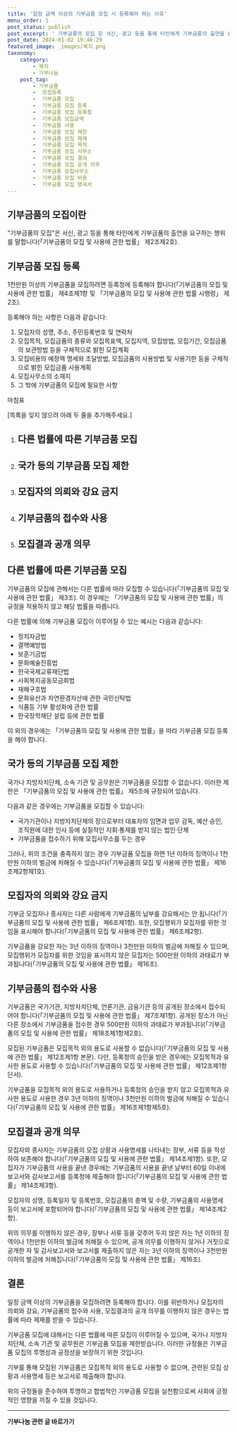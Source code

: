 ```yaml
---
title: '일정 금액 이상의 기부금품 모집 시 등록해야 하는 이유'
menu_order: 1
post_status: publish
post_excerpt: ' 기부금품의 모집 은 서신, 광고 등을 통해 타인에게 기부금품의 출연을 요구하는 행위를 말합니다  기부금품의 모집 및 사용에 관한 법률  제2조제2호 .'
post_date: 2024-01-02 19:46:29
featured_image: _images/복지.png
taxonomy:
    category:
        - 복지
        - 기부나눔
    post_tag:
        - 기부금품
        -  모집등록
        -  기부금품 모집
        -  기부금품 모집 등록
        -  기부금품 모집 등록청
        -  기부금품 모집금액
        -  기부금품 사용
        -  기부금품 모집 제한
        -  기부금품 모집 제재
        -  기부금품 모집 목적
        -  기부금품 모집 사무소
        -  기부금품 모집 결과
        -  기부금품 모집 공개 의무
        -  기부금품 모집사무소
        -  기부금품 모집 비용
        -  기부금품 모집 명세서
---
```



## 기부금품의 모집이란

"기부금품의 모집"은 서신, 광고 등을 통해 타인에게 기부금품의 출연을 요구하는 행위를 말합니다(「기부금품의 모집 및 사용에 관한 법률」 제2조제2호).

## 기부금품 모집 등록 

1천만원 이상의 기부금품을 모집하려면 등록청에 등록해야 합니다(「기부금품의 모집 및 사용에 관한 법률」 제4조제1항 및 「기부금품의 모집 및 사용에 관한 법률 시행령」 제2조).
 
등록해야 하는 사항은 다음과 같습니다:
1. 모집자의 성명, 주소, 주민등록번호 및 연락처
2. 모집목적, 모집금품의 종류와 모집목표액, 모집지역, 모집방법, 모집기간, 모집금품의 보관방법 등을 구체적으로 밝힌 모집계획
3. 모집비용의 예정액 명세와 조달방법, 모집금품의 사용방법 및 사용기한 등을 구체적으로 밝힌 모집금품 사용계획
4. 모집사무소의 소재지
5. 그 밖에 기부금품의 모집에 필요한 사항

마침표

[목록을 잊지 않으려 아래 두 줄을 추가해주세요.]

1. ## 다른 법률에 따른 기부금품 모집
2. ## 국가 등의 기부금품 모집 제한
3. ## 모집자의 의뢰와 강요 금지
4. ## 기부금품의 접수와 사용
5. ## 모집결과 공개 의무

## 다른 법률에 따른 기부금품 모집

기부금품의 모집에 관해서는 다른 법률에 따라 모집할 수 있습니다(「기부금품의 모집 및 사용에 관한 법률」 제3조). 이 경우에는 「기부금품의 모집 및 사용에 관한 법률」의 규정을 적용하지 않고 해당 법률을 따릅니다.

다른 법률에 의해 기부금품 모집이 이루어질 수 있는 예시는 다음과 같습니다:
- 정치자금법
- 결핵예방법
- 보훈기금법
- 문화예술진흥법
- 한국국제교류재단법
- 사회복지공동모금회법
- 재해구호법
- 문화유산과 자연환경자산에 관한 국민신탁법
- 식품등 기부 활성화에 관한 법률
- 한국장학재단 설립 등에 관한 법률

이 외의 경우에는 「기부금품의 모집 및 사용에 관한 법률」을 따라 기부금품 모집 등록을 해야 합니다.

## 국가 등의 기부금품 모집 제한

국가나 지방자치단체, 소속 기관 및 공무원은 기부금품을 모집할 수 없습니다. 이러한 제한은 「기부금품의 모집 및 사용에 관한 법률」 제5조에 규정되어 있습니다.

다음과 같은 경우에는 기부금품을 모집할 수 있습니다:
- 국가기관이나 지방자치단체의 장으로부터 대표자의 임면과 업무 감독, 예산 승인, 조직원에 대한 인사 등에 실질적인 지휘·통제를 받지 않는 법인·단체
- 기부금품을 접수하기 위해 모집사무소를 두는 경우

그러나, 위의 조건을 충족하지 않는 경우 기부금품 모집을 하면 1년 이하의 징역이나 1천만원 이하의 벌금에 처해질 수 있습니다(「기부금품의 모집 및 사용에 관한 법률」 제16조제2항제1호).

## 모집자의 의뢰와 강요 금지

기부금 모집자나 종사자는 다른 사람에게 기부금품의 납부를 강요해서는 안 됩니다(「기부금품의 모집 및 사용에 관한 법률」 제6조제1항). 또한, 모집행위가 모집자를 위한 것임을 표시해야 합니다(「기부금품의 모집 및 사용에 관한 법률」 제6조제2항).

기부금품을 강요한 자는 3년 이하의 징역이나 3천만원 이하의 벌금에 처해질 수 있으며, 모집행위가 모집자를 위한 것임을 표시하지 않은 모집자는 500만원 이하의 과태료가 부과됩니다(「기부금품의 모집 및 사용에 관한 법률」 제16조).

## 기부금품의 접수와 사용

기부금품은 국가기관, 지방자치단체, 언론기관, 금융기관 등의 공개된 장소에서 접수되어야 합니다(「기부금품의 모집 및 사용에 관한 법률」 제7조제1항). 공개된 장소가 아닌 다른 장소에서 기부금품을 접수한 경우 500만원 이하의 과태료가 부과됩니다(「기부금품의 모집 및 사용에 관한 법률」 제18조제1항제2호).

모집된 기부금품은 모집목적 외의 용도로 사용할 수 없습니다(「기부금품의 모집 및 사용에 관한 법률」 제12조제1항 본문). 다만, 등록청의 승인을 받은 경우에는 모집목적과 유사한 용도로 사용할 수 있습니다(「기부금품의 모집 및 사용에 관한 법률」 제12조제1항 단서).

기부금품을 모집목적 외의 용도로 사용하거나 등록청의 승인을 받지 않고 모집목적과 유사한 용도로 사용한 경우 3년 이하의 징역이나 3천만원 이하의 벌금에 처해질 수 있습니다(「기부금품의 모집 및 사용에 관한 법률」 제16조제1항제5호).

## 모집결과 공개 의무

모집자와 종사자는 기부금품의 모집 상황과 사용명세를 나타내는 장부, 서류 등을 작성하여 보존해야 합니다(「기부금품의 모집 및 사용에 관한 법률」 제14조제1항). 또한, 모집자가 기부금품의 사용을 끝낸 경우에는 기부금품의 사용을 끝낸 날부터 60일 이내에 보고서와 감사보고서를 등록청에 제출해야 합니다(「기부금품의 모집 및 사용에 관한 법률」 제14조제3항).

모집자의 성명, 등록일자 및 등록번호, 모집금품의 총액 및 수량, 기부금품의 사용명세 등이 보고서에 포함되어야 합니다(「기부금품의 모집 및 사용에 관한 법률」 제14조제2항).

위의 의무를 이행하지 않은 경우, 장부나 서류 등을 갖추어 두지 않은 자는 1년 이하의 징역이나 1천만원 이하의 벌금에 처해질 수 있으며, 공개 의무를 이행하지 않거나 거짓으로 공개한 자 및 감사보고서와 보고서를 제출하지 않은 자는 3년 이하의 징역이나 3천만원 이하의 벌금에 처해집니다(「기부금품의 모집 및 사용에 관한 법률」 제16조).

## 결론

일정 금액 이상의 기부금품을 모집하려면 등록해야 합니다. 이를 위반하거나 모집자의 의뢰와 강요, 기부금품의 접수와 사용, 모집결과의 공개 의무를 이행하지 않은 경우는 법률에 따라 제재를 받을 수 있습니다.

기부금품 모집에 대해서는 다른 법률에 따른 모집이 이루어질 수 있으며, 국가나 지방자치단체, 소속 기관 및 공무원은 기부금품 모집을 제한받습니다. 이러한 규정들은 기부금품 모집의 투명성과 공정성을 보장하기 위한 것입니다.

기부를 통해 모집된 기부금품은 모집목적 외의 용도로 사용할 수 없으며, 관련된 모집 상황과 사용명세 등은 보고서로 제출해야 합니다.

위의 규정들을 준수하여 투명하고 합법적인 기부금품 모집을 실천함으로써 사회에 긍정적인 영향을 끼칠 수 있을 것입니다.
<!-- wp:separator -->
<hr class="wp-block-separator has-alpha-channel-opacity"/>
<!-- /wp:separator -->

<!-- wp:group {"backgroundColor":"base","layout":{"type":"constrained"}} -->
<div class="wp-block-group has-base-background-color has-background"><!-- wp:paragraph {"align":"center","fontSize":"medium"} -->
<p class="has-text-align-center has-large-font-size"><strong>기부나눔 관련 글 바로가기</strong></p>
<!-- /wp:paragraph -->


<!-- wp:latest-posts
{"categories":[{"id":15165,"count":19,"description":"","link":"https://uknowlaw.com/category/%ea%b8%b0%eb%b6%80%eb%82%98%eb%88%94/","name":"기부나눔","slug":"기부나눔","taxonomy":"category","parent":0,"meta":[],"_links":{"self":[{"href":"https://uknowlaw.com/wp-json/wp/v2/categories/15165"}],"collection":[{"href":"https://uknowlaw.com/wp-json/wp/v2/categories"}],"about":[{"href":"https://uknowlaw.com/wp-json/wp/v2/taxonomies/category"}],"wp:post_type":[{"href":"https://uknowlaw.com/wp-json/wp/v2/posts?categories=15165"}],"curies":[{"name":"wp","href":"https://api.w.org/{rel}","templated":true}]}}],"postsToShow":100,"excerptLength":28,"postLayout":"grid","columns":2,"featuredImageAlign":"left","featuredImageSizeSlug":"large","fontSize":"small"} /--></div>
<!-- /wp:group -->